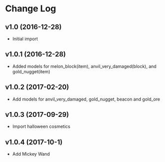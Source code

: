 # Change Log

## v1.0 (2016-12-28)

- Initial import

## v1.0.1 (2016-12-28)

- Added models for melon_block(item), anvil_very_damaged(block), and gold_nugget(item)

## v1.0.2 (2017-02-20)

- Add models for anvil_very_damaged, gold_nugget, beacon and gold_ore

## v1.0.3 (2017-09-29)

- Import halloween cosmetics

## v1.0.4 (2017-10-1)

- Add Mickey Wand
